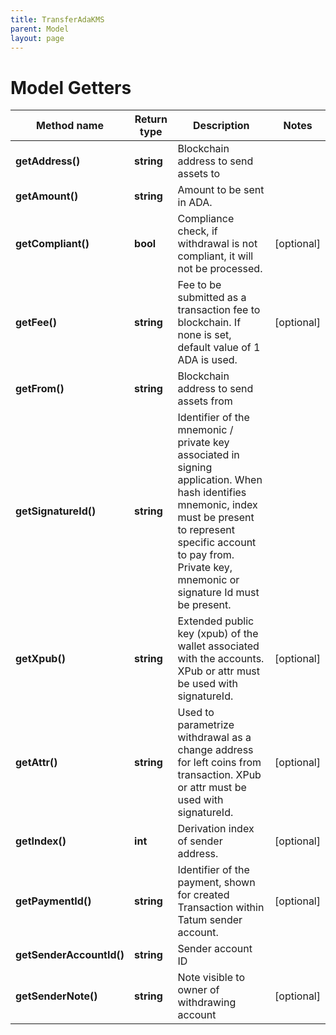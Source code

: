 ```yaml
---
title: TransferAdaKMS
parent: Model
layout: page
---
```


# Model Getters

Method name | Return type | Description | Notes
------------ | ------------- | ------------- | -------------
**getAddress()** | **string** | Blockchain address to send assets to |
**getAmount()** | **string** | Amount to be sent in ADA. |
**getCompliant()** | **bool** | Compliance check, if withdrawal is not compliant, it will not be processed. | [optional]
**getFee()** | **string** | Fee to be submitted as a transaction fee to blockchain. If none is set, default value of 1 ADA is used. | [optional]
**getFrom()** | **string** | Blockchain address to send assets from |
**getSignatureId()** | **string** | Identifier of the mnemonic / private key associated in signing application. When hash identifies mnemonic, index must be present to represent specific account to pay from. Private key, mnemonic or signature Id must be present. |
**getXpub()** | **string** | Extended public key (xpub) of the wallet associated with the accounts. XPub or attr must be used with signatureId. | [optional]
**getAttr()** | **string** | Used to parametrize withdrawal as a change address for left coins from transaction. XPub or attr must be used with signatureId. | [optional]
**getIndex()** | **int** | Derivation index of sender address. | [optional]
**getPaymentId()** | **string** | Identifier of the payment, shown for created Transaction within Tatum sender account. | [optional]
**getSenderAccountId()** | **string** | Sender account ID |
**getSenderNote()** | **string** | Note visible to owner of withdrawing account | [optional]

